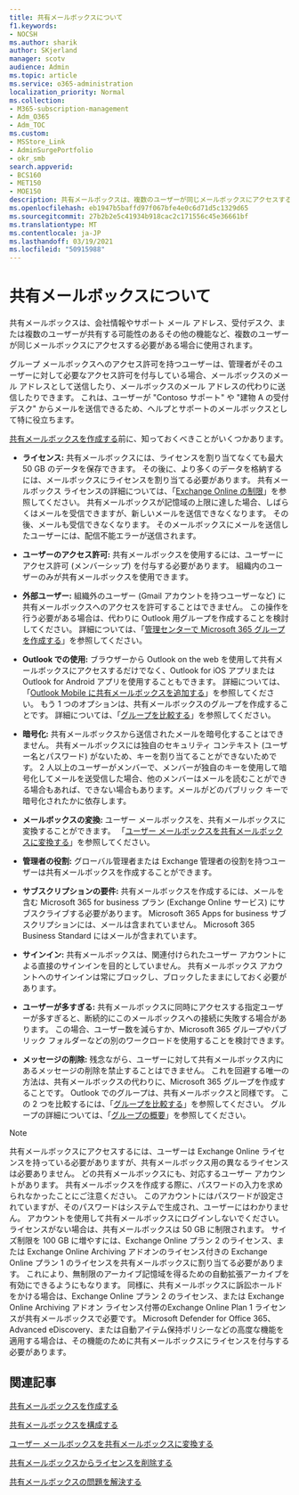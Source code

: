 ```yaml
---
title: 共有メールボックスについて
f1.keywords:
- NOCSH
ms.author: sharik
author: SKjerland
manager: scotv
audience: Admin
ms.topic: article
ms.service: o365-administration
localization_priority: Normal
ms.collection:
- M365-subscription-management
- Adm_O365
- Adm_TOC
ms.custom:
- MSStore_Link
- AdminSurgePortfolio
- okr_smb
search.appverid:
- BCS160
- MET150
- MOE150
description: 共有メールボックスは、複数のユーザーが同じメールボックスにアクセスする必要がある場合に使用されます。 共有メールボックスを作成する前に知っておくべきことを説明します。
ms.openlocfilehash: eb1947b5baffd97f067bfe4e0c6d71d5c1329d65
ms.sourcegitcommit: 27b2b2e5c41934b918cac2c171556c45e36661bf
ms.translationtype: MT
ms.contentlocale: ja-JP
ms.lasthandoff: 03/19/2021
ms.locfileid: "50915988"
---
```

# <a name="about-shared-mailboxes"></a>共有メールボックスについて

共有メールボックスは、会社情報やサポート メール アドレス、受付デスク、または複数のユーザーが共有する可能性のあるその他の機能など、複数のユーザーが同じメールボックスにアクセスする必要がある場合に使用されます。

グループ メールボックスへのアクセス許可を持つユーザーは、管理者がそのユーザーに対して必要なアクセス許可を付与している場合、メールボックスのメール アドレスとして送信したり、メールボックスのメール アドレスの代わりに送信したりできます。 これは、ユーザーが "Contoso サポート" や "建物 A の受付デスク" からメールを送信できるため、ヘルプとサポートのメールボックスとして特に役立ちます。

[共有メールボックスを作成する](create-a-shared-mailbox.md)前に、知っておくべきことがいくつかあります。

- **ライセンス:** 共有メールボックスには、ライセンスを割り当てなくても最大 50 GB のデータを保存できます。 その後に、より多くのデータを格納するには、メールボックスにライセンスを割り当てる必要があります。 共有メールボックス ライセンスの詳細については、「[Exchange Online の制限](/office365/servicedescriptions/exchange-online-service-description/exchange-online-limits#StorageLimits)」を参照してください。 共有メールボックスが記憶域の上限に達した場合、しばらくはメールを受信できますが、新しいメールを送信できなくなります。 その後、メールも受信できなくなります。 そのメールボックスにメールを送信したユーザーには、配信不能エラーが送信されます。

- **ユーザーのアクセス許可:** 共有メールボックスを使用するには、ユーザーにアクセス許可 (メンバーシップ) を付与する必要があります。 組織内のユーザーのみが共有メールボックスを使用できます。

- **外部ユーザー:** 組織外のユーザー (Gmail アカウントを持つユーザーなど) に共有メールボックスへのアクセスを許可することはできません。 この操作を行う必要がある場合は、代わりに Outlook 用グループを作成することを検討してください。 詳細については、「[管理センターで Microsoft 365 グループを作成する](../create-groups/create-groups.md)」を参照してください。

- **Outlook での使用:** ブラウザーから Outlook on the web を使用して共有メールボックスにアクセスするだけでなく、Outlook for iOS アプリまたは Outlook for Android アプリを使用することもできます。 詳細については、「[Outlook Mobile に共有メールボックスを追加する](https://support.microsoft.com/office/f866242c-81b2-472e-8776-6c49c5473c9f)」を参照してください。 もう 1 つのオプションは、共有メールボックスのグループを作成することです。 詳細については、「[グループを比較する](../create-groups/compare-groups.md)」を参照してください。

- **暗号化:** 共有メールボックスから送信されたメールを暗号化することはできません。 共有メールボックスには独自のセキュリティ コンテキスト (ユーザー名とパスワード) がないため、キーを割り当てることができないためです。 2 人以上のユーザーがメンバーで、メンバーが独自のキーを使用して暗号化してメールを送受信した場合、他のメンバーはメールを読むことができる場合もあれば、できない場合もあります。メールがどのパブリック キーで暗号化されたかに依存します。

- **メールボックスの変換:** ユーザー メールボックスを、共有メールボックスに変換することができます。 「[ユーザー メールボックスを共有メールボックスに変換する](convert-user-mailbox-to-shared-mailbox.md)」を参照してください。

- **管理者の役割:** グローバル管理者または Exchange 管理者の役割を持つユーザーは共有メールボックスを作成することができます。

- **サブスクリプションの要件:** 共有メールボックスを作成するには、メールを含む Microsoft 365 for business プラン (Exchange Online サービス) にサブスクライブする必要があります。 Microsoft 365 Apps for business サブスクリプションには、メールは含まれていません。 Microsoft 365 Business Standard にはメールが含まれています。

- **サインイン:** 共有メールボックスは、関連付けられたユーザー アカウントによる直接のサインインを目的としていません。 共有メールボックス アカウントへのサインインは常にブロックし、ブロックしたままにしておく必要があります。

- **ユーザーが多すぎる:** 共有メールボックスに同時にアクセスする指定ユーザーが多すぎると、断続的にこのメールボックスへの接続に失敗する場合があります。 この場合、ユーザー数を減らすか、Microsoft 365 グループやパブリック フォルダーなどの別のワークロードを使用することを検討できます。

- **メッセージの削除:** 残念ながら、ユーザーに対して共有メールボックス内にあるメッセージの削除を禁止することはできません。 これを回避する唯一の方法は、共有メールボックスの代わりに、Microsoft 365 グループを作成することです。 Outlook でのグループは、共有メールボックスと同様です。 この 2 つを比較するには、「[グループを比較する](../create-groups/compare-groups.md)」を参照してください。 グループの詳細については、「[グループの概要](https://support.microsoft.com/office/b565caa1-5c40-40ef-9915-60fdb2d97fa2)」を参照してください。


> [!NOTE]
> 共有メールボックスにアクセスするには、ユーザーは Exchange Online ライセンスを持っている必要がありますが、共有メールボックス用の異なるライセンスは必要ありません。 どの共有メールボックスにも、対応するユーザー アカウントがあります。 共有メールボックスを作成する際に、パスワードの入力を求められなかったことにご注意ください。 このアカウントにはパスワードが設定されていますが、そのパスワードはシステムで生成され、ユーザーにはわかりません。 アカウントを使用して共有メールボックスにログインしないでください。 ライセンスがない場合は、共有メールボックスは 50 GB に制限されます。 サイズ制限を 100 GB に増やすには、Exchange Online プラン 2 のライセンス、または Exchange Online Archiving アドオンのライセンス付きの Exchange Online プラン 1 のライセンスを共有メールボックスに割り当てる必要があります。 これにより、無制限のアーカイブ記憶域を得るための自動拡張アーカイブを有効にできるようにもなります。 同様に、共有メールボックスに訴訟ホールドをかける場合は、Exchange Online プラン 2 のライセンス、または Exchange Online Archiving アドオン ライセンス付帯のExchange Online Plan 1 ライセンスが共有メールボックスで必要です。 Microsoft Defender for Office 365、Advanced eDiscovery、または自動アイテム保持ポリシーなどの高度な機能を適用する場合は、その機能のために共有メールボックスにライセンスを付与する必要があります。

## <a name="related-articles"></a>関連記事

[共有メールボックスを作成する](create-a-shared-mailbox.md)

[共有メールボックスを構成する](configure-a-shared-mailbox.md)

[ユーザー メールボックスを共有メールボックスに変換する](convert-user-mailbox-to-shared-mailbox.md)

[共有メールボックスからライセンスを削除する](remove-license-from-shared-mailbox.md)

[共有メールボックスの問題を解決する](resolve-issues-with-shared-mailboxes.md)